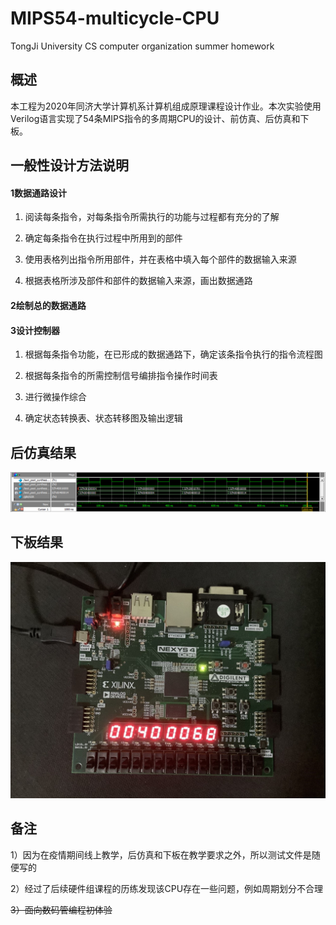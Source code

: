 # MIPS54-multicycle-CPU
TongJi University CS computer organization summer homework

## 概述

本工程为2020年同济大学计算机系计算机组成原理课程设计作业。本次实验使用Verilog语言实现了54条MIPS指令的多周期CPU的设计、前仿真、后仿真和下板。

## 一般性设计方法说明

#### 1数据通路设计

1)  阅读每条指令，对每条指令所需执行的功能与过程都有充分的了解

2)  确定每条指令在执行过程中所用到的部件

3)  使用表格列出指令所用部件，并在表格中填入每个部件的数据输入来源

4)  根据表格所涉及部件和部件的数据输入来源，画出数据通路

#### 2绘制总的数据通路

#### 3设计控制器

1)  根据每条指令功能，在已形成的数据通路下，确定该条指令执行的指令流程图

2)  根据每条指令的所需控制信号编排指令操作时间表

3)  进行微操作综合

4)  确定状态转换表、状态转移图及输出逻辑

## 后仿真结果

![image](https://github.com/lingbai-kong/MIPS54-multicycle-CPU/blob/master/%E5%90%8E%E4%BB%BF%E7%9C%9F%E6%B3%A2%E5%BD%A2%E5%9B%BE.png)

## 下板结果

![image](https://github.com/lingbai-kong/MIPS54-multicycle-CPU/blob/master/%E4%B8%8B%E6%9D%BF%E7%BB%93%E6%9E%9C%E5%9B%BE.jpg)

## 备注

1）因为在疫情期间线上教学，后仿真和下板在教学要求之外，所以测试文件是随便写的

2）经过了后续硬件组课程的历练发现该CPU存在一些问题，例如周期划分不合理

~~3）面向数码管编程初体验~~
